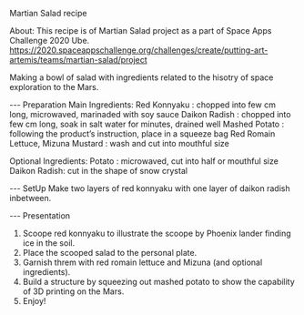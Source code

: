 Martian Salad recipe

About:
This recipe is of Martian Salad project as a part of Space Apps Challenge 2020 Ube. 
https://2020.spaceappschallenge.org/challenges/create/putting-art-artemis/teams/martian-salad/project

Making a bowl of salad with ingredients related to the hisotry of space exploration to the Mars.

--- Preparation
Main Ingredients:
Red Konnyaku : chopped into few cm long, microwaved, marinaded with soy sauce
Daikon Radish : chopped into few cm long, soak in salt water for minutes, drained well
Mashed Potato : following the product’s instruction, place in a squeeze bag
Red Romain Lettuce, Mizuna Mustard : wash and cut into mouthful size

Optional Ingredients:
Potato : microwaved, cut into half or mouthful size
Daikon Radish: cut in the shape of snow crystal

--- SetUp
Make two layers of red konnyaku with one layer of daikon radish inbetween.

--- Presentation
1) Scoope red konnyaku to illustrate the scoope by Phoenix lander finding ice in the soil.
2) Place the scooped salad to the personal plate.
3) Garnish threm with red romain lettuce and Mizuna (and optional ingredients).
4) Build a structure by squeezing out mashed potato to show the capability of 3D printing on the Mars.
5) Enjoy!
